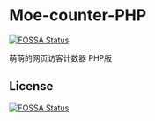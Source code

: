 # Moe-counter-PHP
[![FOSSA Status](https://app.fossa.com/api/projects/git%2Bgithub.com%2F1834423612%2FMoe-counter-PHP.svg?type=shield)](https://app.fossa.com/projects/git%2Bgithub.com%2F1834423612%2FMoe-counter-PHP?ref=badge_shield)

萌萌的网页访客计数器 PHP版


## License
[![FOSSA Status](https://app.fossa.com/api/projects/git%2Bgithub.com%2F1834423612%2FMoe-counter-PHP.svg?type=large)](https://app.fossa.com/projects/git%2Bgithub.com%2F1834423612%2FMoe-counter-PHP?ref=badge_large)